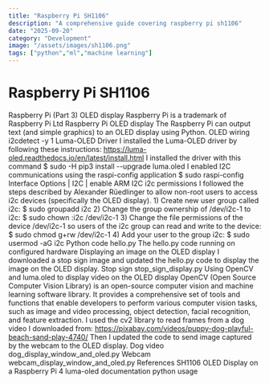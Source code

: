 ```yaml
---
title: "Raspberry Pi SH1106"
description: "A comprehensive guide covering raspberry pi sh1106"
date: "2025-09-20"
category: "Development"
image: "/assets/images/sh1106.png"
tags: ["python","ml","machine learning"]
---
```


# Raspberry Pi SH1106

Raspberry Pi (Part 3) OLED display Raspberry Pi is a trademark of Raspberry Pi Ltd Raspberry Pi OLED display The Raspberry Pi can output text (and simple graphics) to an OLED display using Python. OLED wiring i2cdetect -y 1 Luma-OLED Driver I installed the Luma-OLED driver by following these instructions: https://luma-oled.readthedocs.io/en/latest/install.html I installed the driver with this command $ sudo -H pip3 install --upgrade luma.oled I enabled I2C communications using the raspi-config application $ sudo raspi-config Interface Options | I2C | enable ARM I2C i2c permissions I followed the steps described by Alexander Rüedlinger to allow non-root users to access i2c devices (specifically the OLED display). 1) Create new user group called i2c: $ sudo groupadd i2c 2) Change the group ownership of /dev/i2c-1 to i2c: $ sudo chown :i2c /dev/i2c-1 3) Change the file permissions of the device /dev/i2c-1 so users of the i2c group can read and write to the device: $ sudo chmod g+rw /dev/i2c-1 4) Add your user to the group i2c: $ sudo usermod -aG i2c <username> Python code hello.py The hello.py code running on configured hardware Displaying an image on the OLED display I downloaded a stop sign image and updated the hello.py code to display the image on the OLED display. Stop sign stop_sign_display.py Using OpenCV and luma.oled to display video on the OLED display OpenCV (Open Source Computer Vision Library) is an open-source computer vision and machine learning software library. It provides a comprehensive set of tools and functions that enable developers to perform various computer vision tasks, such as image and video processing, object detection, facial recognition, and feature extraction. I used the cv2 library to read frames from a dog video I downloaded from: https://pixabay.com/videos/puppy-dog-playful-beach-sand-play-4740/ Then I updated the code to send image captured by the webcam to the OLED display. Dog video dog_display_window_and_oled.py Webcam webcam_display_window_and_oled.py References SH1106 OLED Display on a Raspberry Pi 4 luma-oled documentation python usage
